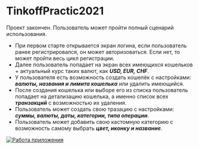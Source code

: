 # TinkoffPractic2021

Проект закончен. Пользователь может пройти полный сценарий использования.

+ При первом старте открывается экран логина, если пользователь ранее регистрировался, он может авторизоваться. Если нет, то может пройти весь цикл регистрации.
+ Далее пользователь попадает на экран всех имеющихся кошельков + актуальный курс таких валют, как ***USD, EUR, CHF***.
+ У пользователя есть возможность создать кошелёк с настройками: ***валюты, названия и лимита кошелька*** или удалить имеющийся.
+ После создания кошелька или выборе его из списка пользователь попадает на детализацию кошелька, а именно список всех ***транзакций*** с возможностью их удаления.
+ Пользователь может создать свою тразацию с настройками: ***суммы, валюты, даты, категории, типа операции***.
+ Пользователь может добавить свою кастомную категорию с возможность самому выбрать ***цвет, иконку и название***.

[![Работа приложения](https://youtu.be/y5Uog7eOJXg/0.jpg)](https://youtu.be/y5Uog7eOJXg)
